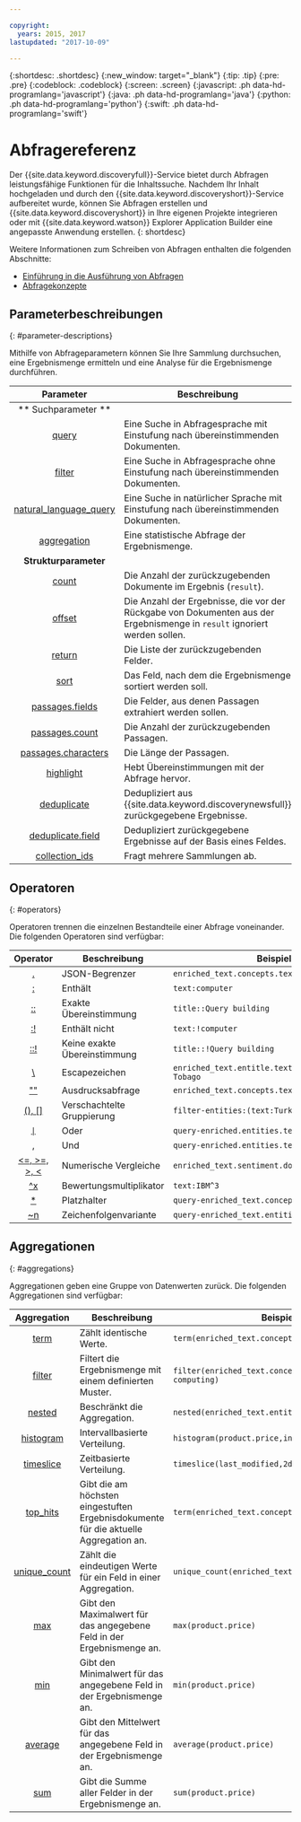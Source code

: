 ```yaml
---

copyright:
  years: 2015, 2017
lastupdated: "2017-10-09"

---
```


{:shortdesc: .shortdesc}
{:new_window: target="_blank"}
{:tip: .tip}
{:pre: .pre}
{:codeblock: .codeblock}
{:screen: .screen}
{:javascript: .ph data-hd-programlang='javascript'}
{:java: .ph data-hd-programlang='java'}
{:python: .ph data-hd-programlang='python'}
{:swift: .ph data-hd-programlang='swift'}

# Abfragereferenz

Der {{site.data.keyword.discoveryfull}}-Service bietet durch Abfragen leistungsfähige Funktionen für die Inhaltssuche. Nachdem Ihr Inhalt hochgeladen und durch den {{site.data.keyword.discoveryshort}}-Service aufbereitet wurde, können Sie Abfragen erstellen und {{site.data.keyword.discoveryshort}} in Ihre eigenen Projekte integrieren oder mit {{site.data.keyword.watson}} Explorer Application Builder eine angepasste Anwendung erstellen.
{: shortdesc}

Weitere Informationen zum Schreiben von Abfragen enthalten die folgenden Abschnitte:
- [Einführung in die Ausführung von Abfragen](/docs/services/discovery/getting-started-query.html)
- [Abfragekonzepte](/docs/services/discovery/using.html)

## Parameterbeschreibungen
{: #parameter-descriptions}

Mithilfe von Abfrageparametern können Sie Ihre Sammlung durchsuchen, eine Ergebnismenge ermitteln und eine Analyse für die Ergebnismenge durchführen.


| Parameter | Beschreibung | Beispiel |
|:-------------------:|------------------------------------------------------------|--------------------------------|
|** Suchparameter **|  |  |
| [query](/docs/services/discovery/query-parameters.html#query) | Eine Suche in Abfragesprache mit Einstufung nach übereinstimmenden Dokumenten. | `query=bees` |
| [filter](/docs/services/discovery/query-parameters.html#filter) | Eine Suche in Abfragesprache ohne Einstufung nach übereinstimmenden Dokumenten. | `filter=bees` |
| [natural_language_query](/docs/services/discovery/query-parameters.html#nlq) | Eine Suche in natürlicher Sprache mit Einstufung nach übereinstimmenden Dokumenten. | `natural_language_query="How do bees fly"` |
| [aggregation](/docs/services/discovery/query-parameters.html#aggregation) | Eine statistische Abfrage der Ergebnismenge. | `aggregation=term(enriched_text.entities.type)` |
| **Strukturparameter** | | |
| [count](/docs/services/discovery/query-parameters.html#count) | Die Anzahl der zurückzugebenden Dokumente im Ergebnis (`result`). | `count=15` |
| [offset](/docs/services/discovery/query-parameters.html#offset) | Die Anzahl der Ergebnisse, die vor der Rückgabe von Dokumenten aus der Ergebnismenge in `result` ignoriert werden sollen. | `offset=100` |
| [return](/docs/services/discovery/query-parameters.html#return) | Die Liste der zurückzugebenden Felder. | `return=title,url` |
| [sort](/docs/services/discovery/query-parameters.html#sort) | Das Feld, nach dem die Ergebnismenge sortiert werden soll. | `sort=enriched_text.sentiment.document.score` |
| [passages.fields](/docs/services/discovery/query-parameters.html#passages_fields) | Die Felder, aus denen Passagen extrahiert werden sollen. | `passages=true&passages.fields=text,abstract,conclusion` |
| [passages.count](/docs/services/discovery/query-parameters.html#passages_count) | Die Anzahl der zurückzugebenden Passagen. | `passages=true&passages.count=6` |
| [passages.characters](/docs/services/discovery/query-parameters.html#passages_characters) | Die Länge der Passagen. | `passages=true&passages.characters=144` |
| [highlight](/docs/services/discovery/query-parameters.html#highlight) | Hebt Übereinstimmungen mit der Abfrage hervor. | `highlight=true` |
| [deduplicate](/docs/services/discovery/query-parameters.html#deduplicate) | Dedupliziert aus {{site.data.keyword.discoverynewsfull}} zurückgegebene Ergebnisse. | `deduplicate=true` |
| [deduplicate.field](/docs/services/discovery/query-parameters.html#deduplicated_field) | Dedupliziert zurückgegebene Ergebnisse auf der Basis eines Feldes. | `deduplicate.field=title` |
| [collection_ids](/docs/services/discovery/query-parameters.html#collection_ids) | Fragt mehrere Sammlungen ab. | `collection_ids={1},{2},{3}` |

## Operatoren
{: #operators}

Operatoren trennen die einzelnen Bestandteile einer Abfrage voneinander. Die folgenden Operatoren sind verfügbar:

| Operator | Beschreibung | Beispiel |
|:-------------------:|------------------------------------------------------------|--------------------------------|
| [.](/docs/services/discovery/query-operators.html#delimiter) | JSON-Begrenzer | `enriched_text.concepts.text` |
| [:](/docs/services/discovery/query-operators.html#includes) | Enthält | `text:computer` |
| [::](/docs/services/discovery/query-operators.html#match) | Exakte Übereinstimmung | `title::Query building` |
| [:!](/docs/services/discovery/query-operators.html#notinclude) | Enthält nicht | `text:!computer` |
| [::!](/docs/services/discovery/query-operators.html#notamatch) | Keine exakte Übereinstimmung | `title::!Query building` |
| [\\](/docs/services/discovery/query-operators.html#escape) | Escapezeichen | `enriched_text.entitle.text:Trinidad \& Tobago` |
| [""](/docs/services/discovery/query-operators.html#phrase) | Ausdrucksabfrage | `enriched_text.concepts.text:"IBM Watson"` |
| [(), \[\]](/docs/services/discovery/query-operators.html#nestedquery) | Verschachtelte Gruppierung | `filter-entities:(text:Turkey,type:Location)` |
| [<code>&#124;</code>](/docs/services/discovery/query-operators.html#or) | Oder | <code>query-enriched.entities.text:Google&#124;IBM</code> |
| [,](/docs/services/discovery/query-operators.html#and) | Und | `query-enriched.entities.text:Google,IBM` |
| [<=, >=, >, <](/docs/services/discovery/query-operators.html#comparisons) | Numerische Vergleiche |  `enriched_text.sentiment.document.score>0.679`     |
| [^x](/docs/services/discovery/query-operators.html#multiplier) | Bewertungsmultiplikator | `text:IBM^3` |
| [*](/docs/services/discovery/query-operators.html#wildcard) | Platzhalter | `query-enriched_text.concepts.text:pre*` |
| [~n](/docs/services/discovery/query-operators.html#variation) | Zeichenfolgenvariante | `query-enriched_text.entities.text:cat~1` |

## Aggregationen
{: #aggregations}

Aggregationen geben eine Gruppe von Datenwerten zurück. Die folgenden Aggregationen sind verfügbar:

| Aggregation | Beschreibung | Beispiel |
|:-------------------:|------------------------------------------------------------|--------------------------------|
| [term](/docs/services/discovery/query-aggregations.html#term) | Zählt identische Werte. | `term(enriched_text.concepts.text,count:10)` |
| [filter](/docs/services/discovery/query-aggregations.html#filter) | Filtert die Ergebnismenge mit einem definierten Muster. | `filter(enriched_text.concepts.text:cloud computing)`
| [nested](/docs/services/discovery/query-aggregations.html#nested) | Beschränkt die Aggregation. | `nested(enriched_text.entities)` |
| [histogram](/docs/services/discovery/query-aggregations.html#histogram) | Intervallbasierte Verteilung. | `histogram(product.price,interval:1)` |
| [timeslice](/docs/services/discovery/query-aggregations.html#timeslice) | Zeitbasierte Verteilung. | `timeslice(last_modified,2day,America/New York)` |
| [top_hits](/docs/services/discovery/query-aggregations.html#top_hits) | Gibt die am höchsten eingestuften Ergebnisdokumente für die aktuelle Aggregation an. | `term(enriched_text.concepts.text).top_hits(10)` |
| [unique_count](/docs/services/discovery/query-aggregations.html#unique_count) | Zählt die eindeutigen Werte für ein Feld in einer Aggregation. | `unique_count(enriched_text.entities.type)` |
| [max](/docs/services/discovery/query-aggregations.html#min) | Gibt den Maximalwert für das angegebene Feld in der Ergebnismenge an. | `max(product.price)` |
| [min](/docs/services/discovery/query-aggregations.html#max) | Gibt den Minimalwert für das angegebene Feld in der Ergebnismenge an. | `min(product.price)` |
| [average](/docs/services/discovery/query-aggregations.html#average) | Gibt den Mittelwert für das angegebene Feld in der Ergebnismenge an. | `average(product.price)` |
| [sum](/docs/services/discovery/query-aggregations.html#sum) | Gibt die Summe aller Felder in der Ergebnismenge an. | `sum(product.price)` |
